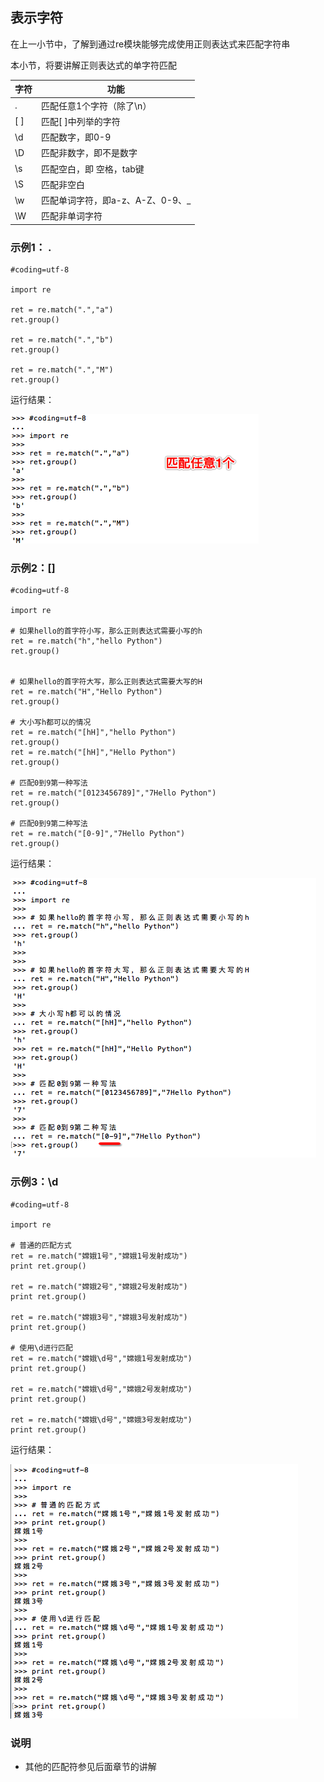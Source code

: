 ## 表示字符
在上一小节中，了解到通过re模块能够完成使用正则表达式来匹配字符串

本小节，将要讲解正则表达式的单字符匹配

|字符|功能
|---|---
|.|	匹配任意1个字符（除了\n）
|[ ]|	匹配[ ]中列举的字符
|\d|匹配数字，即0-9
|\D|	匹配非数字，即不是数字
|\s|匹配空白，即 空格，tab键
|\S|	匹配非空白
|\w|	匹配单词字符，即a-z、A-Z、0-9、_
|\W|	匹配非单词字符

### 示例1： .
    #coding=utf-8

    import re

    ret = re.match(".","a")
    ret.group()

    ret = re.match(".","b")
    ret.group()

    ret = re.match(".","M")
    ret.group()

运行结果：

![alt文本](Images/02-就业班-04-1.png "Title")

### 示例2：[]
    #coding=utf-8

    import re

    # 如果hello的首字符小写，那么正则表达式需要小写的h
    ret = re.match("h","hello Python")
    ret.group()


    # 如果hello的首字符大写，那么正则表达式需要大写的H
    ret = re.match("H","Hello Python")
    ret.group()

    # 大小写h都可以的情况
    ret = re.match("[hH]","hello Python")
    ret.group()
    ret = re.match("[hH]","Hello Python")
    ret.group()

    # 匹配0到9第一种写法
    ret = re.match("[0123456789]","7Hello Python")
    ret.group()

    # 匹配0到9第二种写法
    ret = re.match("[0-9]","7Hello Python")
    ret.group()

运行结果：

![alt文本](Images/02-就业班-04-2.png "Title")

### 示例3：\d
    #coding=utf-8

    import re

    # 普通的匹配方式
    ret = re.match("嫦娥1号","嫦娥1号发射成功")
    print ret.group()

    ret = re.match("嫦娥2号","嫦娥2号发射成功")
    print ret.group()

    ret = re.match("嫦娥3号","嫦娥3号发射成功")
    print ret.group()

    # 使用\d进行匹配
    ret = re.match("嫦娥\d号","嫦娥1号发射成功")
    print ret.group()

    ret = re.match("嫦娥\d号","嫦娥2号发射成功")
    print ret.group()

    ret = re.match("嫦娥\d号","嫦娥3号发射成功")
    print ret.group()

运行结果：

![alt文本](Images/02-就业班-04-3.png "Title")

### 说明
+ 其他的匹配符参见后面章节的讲解
